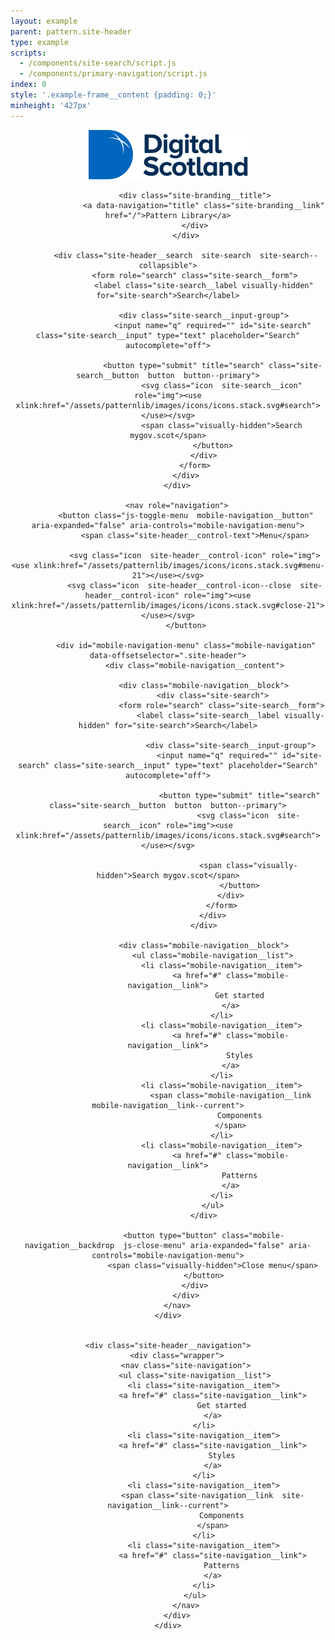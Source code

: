 ```yaml
---
layout: example
parent: pattern.site-header
type: example
scripts:
  - /components/site-search/script.js
  - /components/primary-navigation/script.js
index: 0
style: '.example-frame__content {padding: 0;}'
minheight: '427px'
---
```


<header class="site-header  site-header--gradient" role="banner">
    <div class="wrapper">
        <div class="site-header__content">
            <div class="site-branding">
                <a data-navigation="logo" class="site-branding__logo  site-branding__link" href="/">
                    <img class="site-branding__logo-image" src="/assets/patternlib/images/logos/digital-scotland.svg" alt="Digital Scotland" />
                </a>

                <div class="site-branding__title">
                    <a data-navigation="title" class="site-branding__link" href="/">Pattern Library</a>
                </div>
            </div>

            <div class="site-header__search  site-search  site-search--collapsible">
                <form role="search" class="site-search__form">
                    <label class="site-search__label visually-hidden" for="site-search">Search</label>

                    <div class="site-search__input-group">
                        <input name="q" required="" id="site-search" class="site-search__input" type="text" placeholder="Search" autocomplete="off">

                        <button type="submit" title="search" class="site-search__button  button  button--primary">
                            <svg class="icon  site-search__icon" role="img"><use xlink:href="/assets/patternlib/images/icons/icons.stack.svg#search"></use></svg>
                            <span class="visually-hidden">Search mygov.scot</span>
                        </button>
                    </div>
                </form>
            </div>
        </div>

        <nav role="navigation">
            <button class="js-toggle-menu  mobile-navigation__button" aria-expanded="false" aria-controls="mobile-navigation-menu">
                <span class="site-header__control-text">Menu</span>

                <svg class="icon  site-header__control-icon" role="img"><use xlink:href="/assets/patternlib/images/icons/icons.stack.svg#menu-21"></use></svg>
                <svg class="icon  site-header__control-icon--close  site-header__control-icon" role="img"><use xlink:href="/assets/patternlib/images/icons/icons.stack.svg#close-21"></use></svg>
            </button>

            <div id="mobile-navigation-menu" class="mobile-navigation" data-offsetselector=".site-header">
                <div class="mobile-navigation__content">

                    <div class="mobile-navigation__block">
                        <div class="site-search">
                            <form role="search" class="site-search__form">
                                <label class="site-search__label visually-hidden" for="site-search">Search</label>

                                <div class="site-search__input-group">
                                    <input name="q" required="" id="site-search" class="site-search__input" type="text" placeholder="Search" autocomplete="off">

                                    <button type="submit" title="search" class="site-search__button  button  button--primary">
                                        <svg class="icon  site-search__icon" role="img"><use xlink:href="/assets/patternlib/images/icons/icons.stack.svg#search"></use></svg>

                                        <span class="visually-hidden">Search mygov.scot</span>
                                    </button>
                                </div>
                            </form>
                        </div>
                    </div>

                    <div class="mobile-navigation__block">
                        <ul class="mobile-navigation__list">
                            <li class="mobile-navigation__item">
                                <a href="#" class="mobile-navigation__link">
                                    Get started
                                </a>
                            </li>
                            <li class="mobile-navigation__item">
                                <a href="#" class="mobile-navigation__link">
                                    Styles
                                </a>
                            </li>
                            <li class="mobile-navigation__item">
                                <span class="mobile-navigation__link  mobile-navigation__link--current">
                                    Components
                                </span>
                            </li>
                            <li class="mobile-navigation__item">
                                <a href="#" class="mobile-navigation__link">
                                    Patterns
                                </a>
                            </li>
                        </ul>
                    </div>

                    <button type="button" class="mobile-navigation__backdrop  js-close-menu" aria-expanded="false" aria-controls="mobile-navigation-menu">
                        <span class="visually-hidden">Close menu</span>
                    </button>
                </div>
            </div>
        </nav>
    </div>


    <div class="site-header__navigation">
        <div class="wrapper">
            <nav class="site-navigation">
                <ul class="site-navigation__list">
                    <li class="site-navigation__item">
                        <a href="#" class="site-navigation__link">
                            Get started
                        </a>
                    </li>
                    <li class="site-navigation__item">
                        <a href="#" class="site-navigation__link">
                            Styles
                        </a>
                    </li>
                    <li class="site-navigation__item">
                        <span class="site-navigation__link  site-navigation__link--current">
                            Components
                        </span>
                    </li>
                    <li class="site-navigation__item">
                        <a href="#" class="site-navigation__link">
                            Patterns
                        </a>
                    </li>
                </ul>
            </nav>
        </div>
    </div>
</header>
